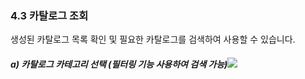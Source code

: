 ### 4.3 카탈로그 조회

생성된 카탈로그 목록 확인 및 필요한 카탈로그를 검색하여 사용할 수 있습니다.

##### a\) 카탈로그 카테고리 선택 \(필터링 기능 사용하여 검색 가능\)![](/assets/2.1카탈로그조회.png)



